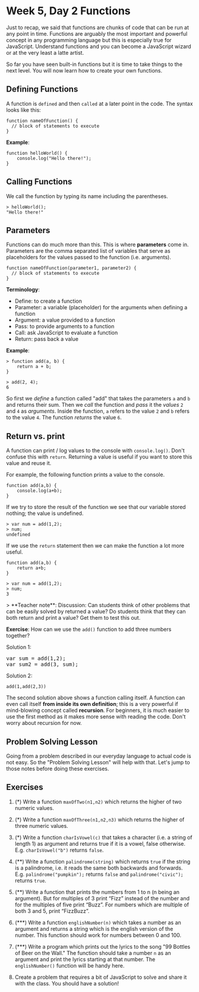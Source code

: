 # Week 5, Day 2 Functions

Just to recap, we said that functions are chunks of code that can be run at any point in time. Functions are arguably the most important and powerful concept in any programming language but this is especially true for JavaScript. Understand functions and you can become a JavaScript wizard or at the very least a latte artist.

So far you have seen built-in functions but it is time to take things to the next level. You will now learn how to create your own functions.

## Defining Functions

A function is `defined` and then `called` at a later point in the code. The syntax looks like this:

```
function nameOfFunction() {
  // block of statements to execute
}
```

**Example**:

```
function helloWorld() {
	console.log("Hello there!");
}
```

## Calling Functions
We call the function by typing its name including the parentheses.

```
> helloWorld();
"Hello there!"
```

## Parameters

Functions can do much more than this. This is where **parameters** come in. Parameters are the comma separated list of variables that serve as placeholders for the values passed to the function (i.e. arguments).

```
function nameOfFunction(parameter1, parameter2) {
  // block of statements to execute
}
```

**Terminology**:

- Define: to create a function
- Parameter: a variable (placeholder) for the arguments when defining a function
- Argument: a value provided to a function
- Pass: to provide arguments to a function
- Call: ask JavaScript to evaluate a function
- Return: pass back a value

**Example**:

```
> function add(a, b) {
	return a + b;
}

> add(2, 4);
6
```

So first we *define* a function called "add" that takes the parameters `a` and `b` and returns their sum. Then we *call* the function and *pass* it the *values* `2` and `4` as *arguments*. Inside the function, `a` refers to the value `2` and `b` refers to the value `4`. The function *returns* the value `6`.

## Return vs. print

A function can print / log values to the console with `console.log()`. Don't confuse this with `return`. Returning a value is useful if you want to store this value and reuse it.

For example, the following function prints a value to the console.

```
function add(a,b) {
	console.log(a+b);
}
```
If we try to store the result of the function we see that our variable stored nothing; the value is undefined.

```
> var num = add(1,2);
> num;
undefined
```

If we use the `return` statement then we can make the function a lot more useful.

```
function add(a,b) {
	return a+b;
}
```

```
> var num = add(1,2);
> num;
3
```


<div class="note">
> **Teacher note**: Discussion: Can students think of other problems that can be easily solved by returned a value? Do students think that they can both return and print a value? Get them to test this out.
</div>


**Exercise**: How can we use the `add()` function to add three numbers together?

Solution 1:
<div class="solution">
<pre>
var sum = add(1,2);
var sum2 = add(3, sum);
</pre>
</div>

Solution 2:

```
add(1,add(2,3))
```

The second solution above shows a function calling itself. A function can even call itself **from inside its own definition**; this is a very powerful if mind-blowing concept called **recursion**. For beginners, it is much easier to use the first method as it makes more sense with reading the code. Don't worry about recursion for now.

<!-- way too complex for beginners 

Here is an example of a function definition using recursion:

```
function addAll(n){
	if (n > 0) {
		return n + addAll(n - 1);
	} else {
		return 0
	}
}
```

The above function returns the sum of all positive integers between 0 and n (inclusive). Illustrated here are the two main parts needed to define any recursive function:

- a **base case** -- where for some special input value(s) the function has a simple, non-recursive definition -- in our example, addAll(0) is defined to return 0.
- a **reduction step** -- addAll(n) = n + addAll(n-1) -- the value of addAll(n) is defined in terms of addAll(n-1) -- one step closer to our special addAll(0).

-->
## Problem Solving Lesson

Going from a problem described in our everyday language to actual code is not easy. So the "Problem Solving Lesson" will help with that. Let's jump to those notes before doing these exercises.

## Exercises
1. (*) Write a function `maxOfTwo(n1,n2)` which returns the higher of two numeric values.

2. (*) Write a function `maxOfThree(n1,n2,n3)` which returns the higher of three numeric values.

3. (*) Write a function `charIsVowel(c)` that takes a character (i.e. a string of length 1) as argument and returns true if it is a vowel, false otherwise. E.g. `charIsVowel("b")` returns `false`.

4. (**) Write a function `palindrome(string)` which returns `true` if the string is a palindrome, i.e. it reads the same both backwards and forwards. E.g. `palindrome("pumpkin");` returns `false` and `palindrome("civic");` returns `true`.

5. (**) Write a function that prints the numbers from 1 to n (n being an argument). But for multiples of 3 print “Fizz” instead of the number and for the multiples of five print “Buzz”. For numbers which are multiple of both 3 and 5, print “FizzBuzz”. 

6. (***) Write a function `englishNumber(n)` which takes a number as an argument and returns a string which is the english version of the number. This function should work for numbers between 0 and 100.

7. (***) Write a program which prints out the lyrics to the song "99 Bottles of Beer on the Wall." The function should take a number  `n` as an argument and print the lyrics starting at that number. The `englishNumber()` function will be handy here.

8. Create a problem that requires a bit of JavaScript to solve and share it with the class. You should have a solution!